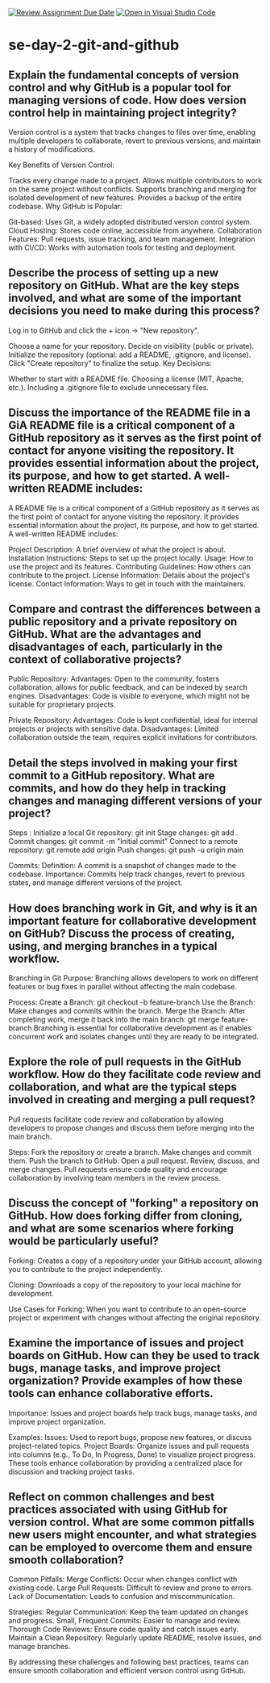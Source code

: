 [![Review Assignment Due Date](https://classroom.github.com/assets/deadline-readme-button-22041afd0340ce965d47ae6ef1cefeee28c7c493a6346c4f15d667ab976d596c.svg)](https://classroom.github.com/a/8wgCKhpZ)
[![Open in Visual Studio Code](https://classroom.github.com/assets/open-in-vscode-2e0aaae1b6195c2367325f4f02e2d04e9abb55f0b24a779b69b11b9e10269abc.svg)](https://classroom.github.com/online_ide?assignment_repo_id=18473514&assignment_repo_type=AssignmentRepo)
# se-day-2-git-and-github
## Explain the fundamental concepts of version control and why GitHub is a popular tool for managing versions of code. How does version control help in maintaining project integrity?

Version control is a system that tracks changes to files over time, enabling multiple developers to collaborate, revert to previous versions, and maintain a history of modifications.

Key Benefits of Version Control:

Tracks every change made to a project.
Allows multiple contributors to work on the same project without conflicts.
Supports branching and merging for isolated development of new features.
Provides a backup of the entire codebase.
Why GitHub is Popular:

Git-based: Uses Git, a widely adopted distributed version control system.
Cloud Hosting: Stores code online, accessible from anywhere.
Collaboration Features: Pull requests, issue tracking, and team management.
Integration with CI/CD: Works with automation tools for testing and deployment.


## Describe the process of setting up a new repository on GitHub. What are the key steps involved, and what are some of the important decisions you need to make during this process?

Log in to GitHub and click the + icon → "New repository".

Choose a name for your repository.
Decide on visibility (public or private).
Initialize the repository (optional: add a README, .gitignore, and license).
Click "Create repository" to finalize the setup.
Key Decisions:

Whether to start with a README file.
Choosing a license (MIT, Apache, etc.).
Including a .gitignore file to exclude unnecessary files.


## Discuss the importance of the README file in a GiA README file is a critical component of a GitHub repository as it serves as the first point of contact for anyone visiting the repository. It provides essential information about the project, its purpose, and how to get started. A well-written README includes:

A README file is a critical component of a GitHub repository as it serves as the first point of contact for anyone visiting the repository. It provides essential information about the project, its purpose, and how to get started. A well-written README includes:

Project Description: A brief overview of what the project is about.
Installation Instructions: Steps to set up the project locally.
Usage: How to use the project and its features.
Contributing Guidelines: How others can contribute to the project.
License Information: Details about the project's license.
Contact Information: Ways to get in touch with the maintainers.

## Compare and contrast the differences between a public repository and a private repository on GitHub. What are the advantages and disadvantages of each, particularly in the context of collaborative projects?

Public Repository:
Advantages: Open to the community, fosters collaboration, allows for public feedback, and can be indexed by search engines.
Disadvantages: Code is visible to everyone, which might not be suitable for proprietary projects.

Private Repository:
Advantages: Code is kept confidential, ideal for internal projects or projects with sensitive data.
Disadvantages: Limited collaboration outside the team, requires explicit invitations for contributors.

## Detail the steps involved in making your first commit to a GitHub repository. What are commits, and how do they help in tracking changes and managing different versions of your project?

Steps :
Initialize a local Git repository: git init
Stage changes: git add .
Commit changes: git commit -m "Initial commit"
Connect to a remote repository: git remote add origin <repository-url>
Push changes: git push -u origin main

Commits:
Definition: A commit is a snapshot of changes made to the codebase.
Importance: Commits help track changes, revert to previous states, and manage different versions of the project.

## How does branching work in Git, and why is it an important feature for collaborative development on GitHub? Discuss the process of creating, using, and merging branches in a typical workflow.

Branching in Git
Purpose: Branching allows developers to work on different features or bug fixes in parallel without affecting the main codebase.

Process:
Create a Branch: git checkout -b feature-branch
Use the Branch: Make changes and commits within the branch.
Merge the Branch: After completing work, merge it back into the main branch: git merge feature-branch
Branching is essential for collaborative development as it enables concurrent work and isolates changes until they are ready to be integrated.

## Explore the role of pull requests in the GitHub workflow. How do they facilitate code review and collaboration, and what are the typical steps involved in creating and merging a pull request?

Pull requests facilitate code review and collaboration by allowing developers to propose changes and discuss them before merging into the main branch.

Steps:
Fork the repository or create a branch.
Make changes and commit them.
Push the branch to GitHub.
Open a pull request.
Review, discuss, and merge changes.
Pull requests ensure code quality and encourage collaboration by involving team members in the review process.

## Discuss the concept of "forking" a repository on GitHub. How does forking differ from cloning, and what are some scenarios where forking would be particularly useful?

Forking: Creates a copy of a repository under your GitHub account, allowing you to contribute to the project independently.

Cloning: Downloads a copy of the repository to your local machine for development.

Use Cases for Forking: When you want to contribute to an open-source project or experiment with changes without affecting the original repository.

## Examine the importance of issues and project boards on GitHub. How can they be used to track bugs, manage tasks, and improve project organization? Provide examples of how these tools can enhance collaborative efforts.

Importance: Issues and project boards help track bugs, manage tasks, and improve project organization.

Examples:
Issues: Used to report bugs, propose new features, or discuss project-related topics.
Project Boards: Organize issues and pull requests into columns (e.g., To Do, In Progress, Done) to visualize project progress.
These tools enhance collaboration by providing a centralized place for discussion and tracking project tasks.

## Reflect on common challenges and best practices associated with using GitHub for version control. What are some common pitfalls new users might encounter, and what strategies can be employed to overcome them and ensure smooth collaboration?

Common Pitfalls:
Merge Conflicts: Occur when changes conflict with existing code.
Large Pull Requests: Difficult to review and prone to errors.
Lack of Documentation: Leads to confusion and miscommunication.

Strategies:
Regular Communication: Keep the team updated on changes and progress.
Small, Frequent Commits: Easier to manage and review.
Thorough Code Reviews: Ensure code quality and catch issues early.
Maintain a Clean Repository: Regularly update README, resolve issues, and manage branches.

By addressing these challenges and following best practices, teams can ensure smooth collaboration and efficient version control using GitHub.

